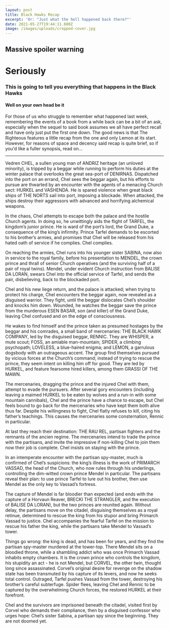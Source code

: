 ```yaml
---
layout: post
title: Black Hawks Recap
excerpt: 'Or: "Just what the hell happened back there?"'
date: 2021-05-27T19:44:11.600Z
image: /images/uploads/cropped-cover.jpg
---
```

## Massive spoiler warning
# Seriously
### This is going to tell you everything that happens in the Black Hawks
#### Well on your own head be it

For those of us who struggle to remember what happened last week, remembering the events of a book from a while back can be a bit of an ask, especially when the sequel to said book assumes we all have perfect recall and have only just put the first one down. The good news is that The Righteous features a little recap from the one and only Lemon at its start. However, for reasons of space and decency said recap is quite brief, so if you'd like a fuller synopsis, read on...

---

Vedren CHEL, a sullen young man of ANDRIZ heritage (an unloved minority), is tripped by a beggar while running to perform his duties at the winter palace that overlooks the great sea-port of DENIRNAS. Dispatched into the port on an errand, Chel sees the beggar again, but his efforts to pursue are thwarted by an encounter with the agents of a menacing Church sect: HURKEL and VASHENDA. He is spared violence when great black ships of THE NORTS sail into port, imposing a blockade. When attacked, the ships destroy their aggressors with advanced and horrifying alchemical weapons.

In the chaos, Chel attempts to escape both the palace and the hostile Church agents. In doing so, he unwittingly aids the flight of TARFEL, the kingdom’s junior prince. He is ward of the port’s lord, the Grand Duke, a consequence of the king’s infirmity. Prince Tarfel demands to be escorted to his brother’s armies, and promises that Chel will be released from his hated oath of service if he complies. Chel complies.


On reaching the armies, Chel runs into his younger sister SABINA, now also in service to the royal family, before his presentation to MENDEL, the crown prince and thrall of senior Church operatives (and the surviving half of a pair of royal twins). Mendel, under evident Church instruction from BALISE DA LORAN, swears Chel into the official service of Tarfel, and sends the pair, disbelieving, back to the blockaded port.


Chel and his new liege return, and the palace is attacked; when trying to protect his charge, Chel encounters the beggar again, now revealed as a disguised warrior. They fight, until the beggar dislocates Chel’s shoulder and knocks him down. Wounded, he watches the beggar save the prince from the murderous ESEN BASAR, son (and killer) of the Grand Duke, leaving Chel confused and on the edge of consciousness.


He wakes to find himself and the prince taken as presumed hostages by the beggar and his comrades, a small band of mercenaries: THE BLACK HAWK COMPANY, led by the disguised beggar, RENNIC. They are WHISPER, a mute scout; FOSS, an amiable man-mountain; SPIDER, a climbing psychopath; LOVELESS, a blue-haired enigma; and LEMON, a garrulous dogsbody with an outrageous accent. The group find themselves pursued by vicious forces at the Church’s command; instead of trying to rescue the prince, they seem intent on killing him off for good. They are led by HURKEL, and feature fearsome hired killers, among them GRASSI OF THE MAWN.


The mercenaries, dragging the prince and the injured Chel with them, attempt to evade the pursuers. After several gory encounters (including leaving a maimed HURKEL to be eaten by wolves and a run-in with some mountain cannibals), Chel and the prince have a chance to escape, but Chel feels bound to go back for the mercenaries who have kept them both alive thus far. Despite his willingness to fight, Chel flatly refuses to kill, citing his father’s teachings. This causes the mercenaries some consternation, Rennic in particular.


At last they reach their destination: THE RAU REL, partisan fighters and the remnants of the ancien regime. The mercenaries intend to trade the prince with the partisans, and invite the impressive if non-killing Chel to join them now their job is complete. Chel insists on staying with the prince.


In an intemperate encounter with the partisan spy-master, much is confirmed of Chel’s suspicions: the king’s illness is the work of PRIMARCH VASSAD, the head of the Church, who now rules through his underlings, controlling the dim-witted crown prince Mendel in particular. The partisans reveal their plan: to use prince Tarfel to lure out his brother, then use Mendel as the only key to Vassad’s fortress.


The capture of Mendel is far bloodier than expected (and ends with the capture of a Horvaun Reaver, BRECKI THE STRANGLER, and the execution of BALISE DA LORAN), but the two princes are reunited again. Without delay, the partisans move on the citadel, disguising themselves as a royal retinue, determined to rescue the king from his stupor and bring Primarch Vassad to justice. Chel accompanies the fearful Tarfel on the mission to rescue his father the king, while the partisans take Mendel to Vassad’s tower.


Things go wrong: the king is dead, and has been for years, and they find the partisan spy-master murdered at the tower-top. There Mendel sits on a bloodied throne, while a shambling addict who was once Primarch Vassad inhabits empty chambers. It is the crown prince who controls the kingdom, his stupidity an act - he is not Mendel, but CORVEL, the other twin, thought long since assassinated. Corvel’s original desire for revenge on the shadow state has been transmuted by his capture of its levers, and now he seeks total control. Outraged, Tarfel pushes Vassad from the tower, destroying his brother’s careful subterfuge. Spider flees, leaving Chel and Rennic to be captured by the overwhelming Church forces, the restored HURKEL at their forefront.


Chel and the survivors are imprisoned beneath the citadel, visited first by Corvel who demands their compliance, then by a disguised confessor who urges hope: Chel’s sister Sabina, a partisan spy since the beginning. They are not doomed yet.



